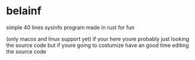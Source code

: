 # belainf
simple 40 lines sysinfo program made in rust for fun

(only macos and linux support yet)
if your here youre probably just looking the source code but if youre going to costumize have an good time editing the source code
